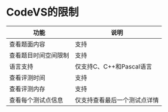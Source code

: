 ﻿# CodeVS的限制

|     功能     | 说明 |
| ------------ | ---- |
| 查看题面内容 | 支持 |
| 查看题目时间空间限制 | 支持 |
| 语言支持     | 仅支持C、C++和Pascal语言 |
| 查看评测时间 | 支持 |
| 查看评测内存 | 支持 |
| 查看每个测试点信息 | 仅支持查看最后一个测试点详情 |